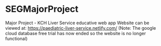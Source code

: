 # SEGMajorProject
 Major Project - KCH Liver Service educative web app
Website can be viewed at: https://paediatric-liver-service.netlify.com/
(Note: The google cloud database free trial has now ended so the website is no longer functional)
